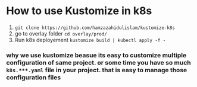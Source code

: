 <!-- @format -->

# How to use Kustomize in k8s

1. `git clone https://github.com/hamzazahidulislam/kustomize-k8s`
2. go to overlay folder `cd overlay/prod/`
3. Run k8s deployement `kustomize build | kubectl apply -f -`

### why we use kustomize beasue its easy to customize multiple configuration of same project. or some time you have so much `k8s.***.yaml` file in your project. that is easy to manage those configuration files
